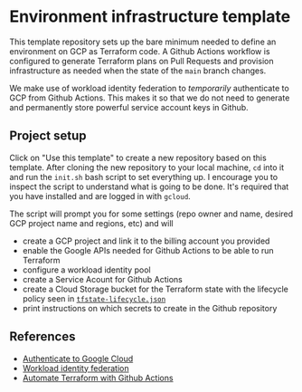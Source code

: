 # Environment infrastructure template

This template repository sets up the bare minimum needed to define an environment on GCP as Terraform code. A Github Actions workflow is configured to generate Terraform plans on Pull Requests and provision infrastructure as needed when the state of the `main` branch changes.

We make use of workload identity federation to _temporarily_ authenticate to GCP from Github Actions. This makes it so that we do not need to generate and permanently store powerful service account keys in Github.

## Project setup

Click on "Use this template" to create a new repository based on this template. After cloning the new repository to your local machine, `cd` into it and run the `init.sh` bash script to set everything up. I encourage you to inspect the script to understand what is going to be done. It's required that you have installed and are logged in with `gcloud`.

The script will prompt you for some settings (repo owner and name, desired GCP project name and regions, etc) and will

- create a GCP project and link it to the billing account you provided
- enable the Google APIs needed for Github Actions to be able to run Terraform
- configure a workload identity pool
- create a Service Acount for Github Actions
- create a Cloud Storage bucket for the Terraform state with the lifecycle policy seen in [`tfstate-lifecycle.json`](tfstate-lifecycle.json)
- print instructions on which secrets to create in the Github repository 

## References

- [Authenticate to Google Cloud](https://github.com/marketplace/actions/authenticate-to-google-cloud)
- [Workload identity federation](https://cloud.google.com/iam/docs/workload-identity-federation)
- [Automate Terraform with Github Actions](https://learn.hashicorp.com/tutorials/terraform/github-actions)
